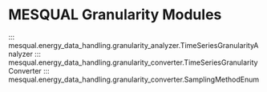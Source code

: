 # MESQUAL Granularity Modules
::: mesqual.energy_data_handling.granularity_analyzer.TimeSeriesGranularityAnalyzer
::: mesqual.energy_data_handling.granularity_converter.TimeSeriesGranularityConverter
::: mesqual.energy_data_handling.granularity_converter.SamplingMethodEnum
